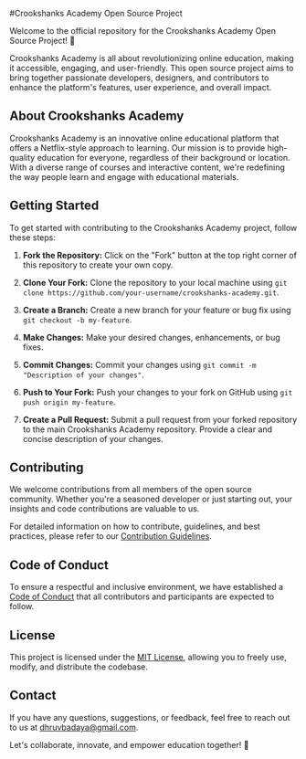 #Crookshanks Academy Open Source Project

Welcome to the official repository for the Crookshanks Academy Open Source Project! 🚀

Crookshanks Academy is all about revolutionizing online education, making it accessible, engaging, and user-friendly. This open source project aims to bring together passionate developers, designers, and contributors to enhance the platform's features, user experience, and overall impact.

## About Crookshanks Academy

Crookshanks Academy is an innovative online educational platform that offers a Netflix-style approach to learning. Our mission is to provide high-quality education for everyone, regardless of their background or location. With a diverse range of courses and interactive content, we're redefining the way people learn and engage with educational materials.

## Getting Started

To get started with contributing to the Crookshanks Academy project, follow these steps:

1. **Fork the Repository:** Click on the "Fork" button at the top right corner of this repository to create your own copy.

2. **Clone Your Fork:** Clone the repository to your local machine using `git clone https://github.com/your-username/crookshanks-academy.git`.

3. **Create a Branch:** Create a new branch for your feature or bug fix using `git checkout -b my-feature`.

4. **Make Changes:** Make your desired changes, enhancements, or bug fixes.

5. **Commit Changes:** Commit your changes using `git commit -m "Description of your changes"`.

6. **Push to Your Fork:** Push your changes to your fork on GitHub using `git push origin my-feature`.

7. **Create a Pull Request:** Submit a pull request from your forked repository to the main Crookshanks Academy repository. Provide a clear and concise description of your changes.

## Contributing

We welcome contributions from all members of the open source community. Whether you're a seasoned developer or just starting out, your insights and code contributions are valuable to us.

For detailed information on how to contribute, guidelines, and best practices, please refer to our [Contribution Guidelines](CONTRIBUTING.md).

## Code of Conduct

To ensure a respectful and inclusive environment, we have established a [Code of Conduct](CODE_OF_CONDUCT.md) that all contributors and participants are expected to follow.

## License

This project is licensed under the [MIT License](LICENSE), allowing you to freely use, modify, and distribute the codebase.

## Contact

If you have any questions, suggestions, or feedback, feel free to reach out to us at [dhruvbadaya@gmail.com](mailto:dhruvbadaya@gmail.com).

Let's collaborate, innovate, and empower education together! 🌟
